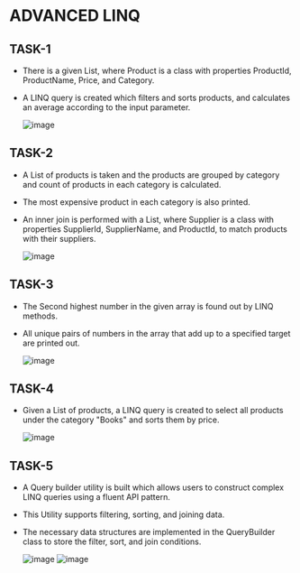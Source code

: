 # ADVANCED LINQ
## TASK-1
- There is a given List<Product>, where Product is a class with properties ProductId, ProductName, Price, and Category.
- A LINQ query is created which filters and sorts products, and calculates an average according to the input parameter.

  ![image](https://github.com/user-attachments/assets/9bf7e00e-4c0e-4d0b-8bb6-9612b5fb308b)
## TASK-2 
- A List of products is taken and the products are grouped by category and count of products in each category is calculated.
- The most expensive product in each category is also printed.
- An inner join is performed with a List<Supplier>, where Supplier is a class with properties SupplierId, SupplierName, and ProductId, to match products with their suppliers.

  ![image](https://github.com/user-attachments/assets/09fb35c3-d8bc-409d-9c2c-207b4020a76f)
## TASK-3 
- The Second highest number in the given array is found out by LINQ methods. 
- All unique pairs of numbers in the array that add up to a specified target are printed out.

  ![image](https://github.com/user-attachments/assets/53aa68ed-11c6-424a-aa2b-81ef0312dc32)
## TASK-4
- Given a List of products, a LINQ query is created to select all products under the category "Books" and sorts them by price.

  ![image](https://github.com/user-attachments/assets/c0bb440f-26ec-47de-aaa8-e18507fd99db)
## TASK-5
-  A Query builder utility is built which allows users to construct complex LINQ queries using a fluent API pattern.
-  This Utility supports filtering, sorting, and joining data.
- The necessary data structures are implemented in the QueryBuilder class to store the filter, sort, and join conditions.

  ![image](https://github.com/user-attachments/assets/568fa661-1663-490f-85ef-cf02b6d4800d)
  ![image](https://github.com/user-attachments/assets/98e9e753-96ad-4596-8a97-1bd66d40ee7f)

